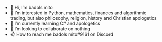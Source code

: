 - 👋 Hi, I’m badols mito
- 👀 I’m interested in Python, mathematics, finances and algorithmic trading, but also philosophy, religion, history and Christian apologetics
- 🌱 I’m currently learning C# and apologetics
- 💞️ I’m looking to collaborate on nothing
- 📫 How to reach me badols mito#9161 on Discord

<!---
badolsmito/badolsmito is a ✨ special ✨ repository because its `README.md` (this file) appears on your GitHub profile.
You can click the Preview link to take a look at your changes.
--->
